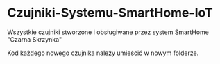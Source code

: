 # Czujniki-Systemu-SmartHome-IoT
Wszystkie czujniki stworzone i obsługiwane przez system SmartHome "Czarna Skrzynka"

Kod każdego nowego czujnika należy umieścić w nowym folderze.
